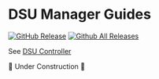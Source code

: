 # DSU Manager Guides

[![GitHub Release](https://img.shields.io/github/v/release/breeze2/dsu-manager-guides)]()
[![Github All Releases](https://img.shields.io/github/downloads/breeze2/dsu-manager-guides/total.svg)]()

See [DSU Controller](https://github.com/breeze2/dsu-controller-guides#run-with-dsu-manager-on-windows)

🚧 Under Construction 🚧

